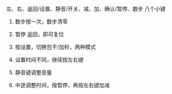 左、右、返回/设置、静音/开关、减、加、确认/暂停、数步  八个小键

1. 数步按一次，数步清零

2. 暂停 返回，即可复位

3. 按设置，切换包干/加秒，两种模式

4. 设置时间不同，继续按左右键

5. 静音键调整音量

6. 中途调整时间，按暂停，再按左右键加减
